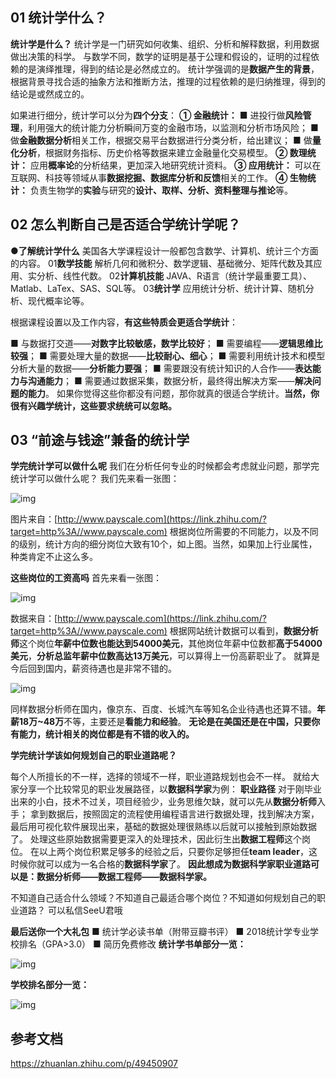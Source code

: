 ##  **01 统计学什么？**


**统计学是什么？**
统计学是一门研究如何收集、组织、分析和解释数据，利用数据做出决策的科学。
与数学不同，数学的证明是基于公理和假设的，证明的过程依赖的是演绎推理，得到的结论是必然成立的。
统计学强调的是**数据产生的背景**，根据背景寻找合适的抽象方法和推断方法，推理的过程依赖的是归纳推理，得到的结论是或然成立的。

如果进行细分，统计学可以分为**四个分支**：
**① 金融统计：**
■ 进投行做**风险管理**，利用强大的统计能力分析瞬间万变的金融市场，以监测和分析市场风险；
■ 做**金融数据分析**相关工作，根据交易平台数据进行分类分析，给出建议；
■ 做**量化分析**，根据财务指标、历史价格等数据来建立金融量化交易模型。
**② 数理统计：**
应用**概率论**的分析结果，更加深入地研究统计资料。
**③ 应用统计：**
可以在互联网、科技等领域从事**数据挖掘、数据库分析和反馈**相关的工作。
**④ 生物统计：**
负责生物学的**实验**与研究的**设计、取样、分析、资料整理与推论**等。

##  **02 怎么判断自己是否适合学统计学呢？**


**●了解统计学什么**
美国各大学课程设计一般都包含数学、计算机、统计三个方面的内容。
01**数学技能**
解析几何和微积分、数学逻辑、基础微分、矩阵代数及其应用、实分析、线性代数。
02**计算机技能**
JAVA、R语言（统计学最重要工具）、Matlab、LaTex、SAS、SQL等。
03**统计学**
应用统计分析、统计计算、随机分析、现代概率论等。

根据课程设置以及工作内容，**有这些特质会更适合学统计**：


■ 与数据打交道——**对数字比较敏感，数学比较好**；
■ 需要编程——**逻辑思维比较强**；
■ 需要处理大量的数据——**比较耐心、细心**；
■ 需要利用统计技术和模型分析大量的数据——**分析能力要强**；
■ 需要跟没有统计知识的人合作——**表达能力与沟通能力**；
■ 需要通过数据采集，数据分析，最终得出解决方案——**解决问题的能力**。
如果你觉得这些你都没有问题，那你就真的很适合学统计。**当然，你很有兴趣学统计，这些要求统统可以忽略。**

##  **03 “前途与钱途”兼备的统计学**


**学完统计学可以做什么呢**
我们在分析任何专业的时候都会考虑就业问题，那学完统计学可以做什么呢？
我们先来看一张图：

![img](https://pic2.zhimg.com/80/v2-6236518c77a08c0bff755dc79efd496d_hd.jpg)

图片来自：[http://www.payscale.com](https://link.zhihu.com/?target=http%3A//www.payscale.com)
根据岗位所需要的不同能力，以及不同的级别，统计方向的细分岗位大致有10个，如上图。当然，如果加上行业属性，种类肯定不止这么多。


**这些岗位的工资高吗**
首先来看一张图：

![img](https://pic3.zhimg.com/80/v2-ac45c40807875901b137ac3f13fd4e4a_hd.jpg)

数据来自：[http://www.payscale.com](https://link.zhihu.com/?target=http%3A//www.payscale.com)
根据网站统计数据可以看到，**数据分析师**这个岗位**年薪中位数也能达到54000美元**，其他岗位年薪中位数都**高于54000美元**，**分析总监年薪中位数高达13万美元**，可以算得上一份高薪职业了。
就算是今后回到国内，薪资待遇也是非常不错的。

![img](https://pic4.zhimg.com/80/v2-ffb9e8a0f8238690d3d203655833a68f_hd.jpg)


同样数据分析师在国内，像京东、百度、长城汽车等知名企业待遇也还算不错。**年薪18万~48万**不等，主要还是**看能力和经验**。
**无论是在美国还是在中国，只要你有能力，统计相关的岗位都是有不错的收入的。**


**学完统计学该如何规划自己的职业道路呢？**


每个人所擅长的不一样，选择的领域不一样，职业道路规划也会不一样。
就给大家分享一个比较常见的职业发展路径，以**数据科学家**为例：
**职业路径**
对于刚毕业出来的小白，技术不过关，项目经验少，业务思维欠缺，就可以先从**数据分析师**入手；
拿到数据后，按照固定的流程使用编程语言进行数据处理，找到解决方案，最后用可视化软件展现出来，基础的数据处理很熟练以后就可以接触到原始数据了。
处理这些原始数据需要更深入的处理技术，因此衍生出**数据工程师**这个岗位。
在以上两个岗位积累足够多的经验之后，只要你足够担任**team leader**，这时候你就可以成为一名合格的**数据科学家**了。
**因此想成为数据科学家职业道路可以是：数据分析师——数据工程师——数据科学家。**


不知道自己适合什么领域？不知道自己最适合哪个岗位？不知道如何规划自己的职业道路？
可以私信SeeU君哦


**最后送你一个大礼包**
■ 统计学必读书单（附带豆瓣书评）
■ 2018统计学专业学校排名（GPA>3.0）
■ 简历免费修改
**统计学书单部分一览：**

![img](https://pic1.zhimg.com/80/v2-e38cfc3ed1192df77f1b78ec9dd28ffc_hd.jpg)


**学校排名部分一览：**

![img](https://pic3.zhimg.com/80/v2-a1b926efd08cf51ed91a73d02b642076_hd.jpg)



## 参考文档

https://zhuanlan.zhihu.com/p/49450907